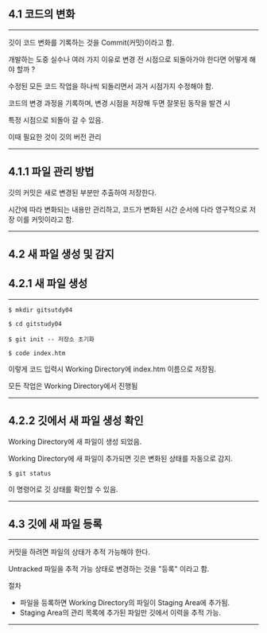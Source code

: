 ## 4.1 코드의 변화

_______________________________________________________________________________________

깃이 코드 변화를 기록하는 것을 Commit(커밋)이라고 함.

개발하는 도중 실수나 여러 가지 이유로 변경 전 시점으로 되돌아가야 한다면 어떻게 해야 할까 ?

수정된 모든 코드 작업을 하나씩 되돌리면서 과거 시점가지 수정해야 함.

코드의 변경 과정을 기록하며, 변경 시점을 저장해 두면 잘못된 동작을 발견 시

특정 시점으로 되돌아 갈 수 있음.

이때 필요한 것이 깃의 버전 관리
_______________________________________________________________________________________

## 4.1.1 파일 관리 방법

깃의 커밋은 새로 변경된 부분만 추출하여 저장한다.

시간에 따라 변화되는 내용만 관리하고, 코드가 변화된 시간 순서에 다라 영구적으로 저장 이를 커밋이라고 함.

_______________________________________________________________________________________

## 4.2 새 파일 생성 및 감지
## 4.2.1 새 파일 생성

_______________________________________________________________________________________
```
$ mkdir gitsutdy04

$ cd gitstudy04

$ git init -- 저장소 초기화

$ code index.htm
```
이렇게 코드 입력시 Working Directory에 index.htm 이름으로 저장됨.

모든 작업은 Working Directory에서 진행됨

_______________________________________________________________________________________

## 4.2.2 깃에서 새 파일 생성 확인

Working Directory에 새 파일이 생성 되었음. 

Working Directory에 새 파일이 추가되면 깃은 변화된 상태를 자동으로 감지.

```
$ git status
```

이 명령어로 깃 상태를 확인할 수 있음.

_______________________________________________________________________________________

## 4.3 깃에 새 파일 등록

_______________________________________________________________________________________

커밋을 하려면 파일의 상태가 추적 가능해야 한다.

Untracked 파일을 추적 가능 상태로 변경하는 것을 "등록" 이라고 함.

절차
- 파일을 등록하면 Working Directory의 파일이 Staging Area에 추가됨.
- Staging Area의 관리 목록에 추가된 파일만 깃에서 이력을 추적 가능.

_______________________________________________________________________________________
